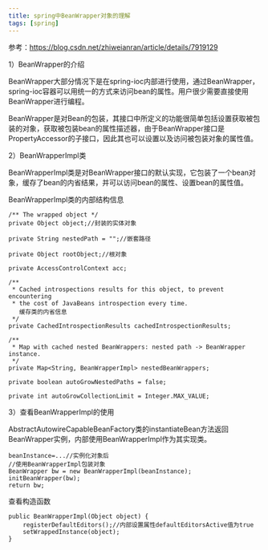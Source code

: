 ```yaml
---
title: spring中BeanWrapper对象的理解
tags: [spring]
---
```


参考：https://blog.csdn.net/zhiweianran/article/details/7919129

1）BeanWrapper的介绍

BeanWrapper大部分情况下是在spring-ioc内部进行使用，通过BeanWrapper，spring-ioc容器可以用统一的方式来访问bean的属性。用户很少需要直接使用BeanWrapper进行编程。

BeanWrapper是对Bean的包装，其接口中所定义的功能很简单包括设置获取被包装的对象，获取被包装bean的属性描述器，由于BeanWrapper接口是PropertyAccessor的子接口，因此其也可以设置以及访问被包装对象的属性值。

2）BeanWrapperImpl类

BeanWrapperImpl类是对BeanWrapper接口的默认实现，它包装了一个bean对象，缓存了bean的内省结果，并可以访问bean的属性、设置bean的属性值。

BeanWrapperImpl类的内部结构信息

```
/** The wrapped object */
private Object object;//封装的实体对象

private String nestedPath = "";//嵌套路径

private Object rootObject;//根对象

private AccessControlContext acc;

/**
 * Cached introspections results for this object, to prevent encountering
 * the cost of JavaBeans introspection every time.
   缓存类的内省信息
 */
private CachedIntrospectionResults cachedIntrospectionResults;

/**
 * Map with cached nested BeanWrappers: nested path -> BeanWrapper instance.
 */
private Map<String, BeanWrapperImpl> nestedBeanWrappers;

private boolean autoGrowNestedPaths = false;

private int autoGrowCollectionLimit = Integer.MAX_VALUE;
```

3）查看BeanWrapperImpl的使用

AbstractAutowireCapableBeanFactory类的instantiateBean方法返回BeanWrapper实例，内部使用BeanWrapperImpl作为其实现类。

```
beanInstance=...//实例化对象后
//使用BeanWrapperImpl包装对象
BeanWrapper bw = new BeanWrapperImpl(beanInstance);
initBeanWrapper(bw);
return bw;
```

查看构造函数

```
public BeanWrapperImpl(Object object) {
    registerDefaultEditors();//内部设置属性defaultEditorsActive值为true
    setWrappedInstance(object);
}
```